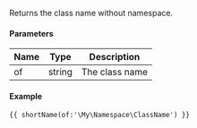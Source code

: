 Returns the class name without namespace.

#### Parameters

| Name | Type | Description
| ---- | ---- | -----------
| of | string | The class name

#### Example

```
{{ shortName(of:'\My\Namespace\ClassName') }}
```